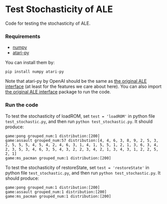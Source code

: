 # Test Stochasticity of ALE

Code for testing the stochasticity of ALE.

### Requirements

* [numpy]()
* [atari-py](https://github.com/openai/atari-py)

You can install them by:
```
pip install numpy atari-py
```

Note that atari-py by OpenAI should be the same as [the original ALE interface]( https://github.com/bbitmaster/ale_python_interface) (at least for the features we care about here).
You can also import [the original ALE interface]( https://github.com/bbitmaster/ale_python_interface) package to run the code.

### Run the code

To test the stochasticity of loadROM, set ```test = 'loadROM'``` in python file ```test_stochastic.py```, and then run ```python test_stochastic.py```.
It should produce:
```
game:pong grouped_num:1 distribution:[200]
game:assault grouped_num:57 distribution:[4, 4, 6, 3, 8, 9, 2, 5, 3, 2, 5, 5, 5, 4, 5, 4, 2, 4, 6, 3, 1, 4, 1, 5, 5, 1, 2, 1, 3, 6, 3, 4, 2, 3, 5, 3, 4, 6, 3, 5, 4, 3, 2, 2, 3, 4, 2, 1, 3, 4, 3, 1, 2, 2, 5, 2, 1]
game:ms_pacman grouped_num:1 distribution:[200]
```

To test the stochasticity of restoreState, set ```test = 'restoreState'``` in python file ```test_stochastic.py```, and then run ```python test_stochastic.py```.
It should produce:
```
game:pong grouped_num:1 distribution:[200]
game:assault grouped_num:1 distribution:[200]
game:ms_pacman grouped_num:1 distribution:[200]
```
